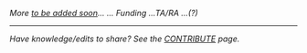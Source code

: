 *More [to be added soon](../CONTRIBUTE.md)...*
*... Funding*
*...TA/RA*
*...(?)*


---
_Have knowledge/edits to share? See the [CONTRIBUTE](../CONTRIBUTE.md) page._